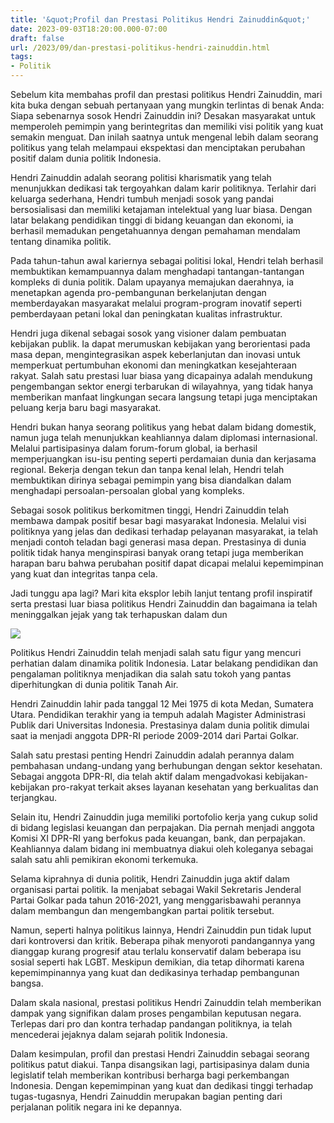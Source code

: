 ```yaml
---
title: '&quot;Profil dan Prestasi Politikus Hendri Zainuddin&quot;'
date: 2023-09-03T18:20:00.000-07:00
draft: false
url: /2023/09/dan-prestasi-politikus-hendri-zainuddin.html
tags: 
- Politik
---
```


  

Sebelum kita membahas profil dan prestasi politikus Hendri Zainuddin, mari kita buka dengan sebuah pertanyaan yang mungkin terlintas di benak Anda: Siapa sebenarnya sosok Hendri Zainuddin ini? Desakan masyarakat untuk memperoleh pemimpin yang berintegritas dan memiliki visi politik yang kuat semakin menguat. Dan inilah saatnya untuk mengenal lebih dalam seorang politikus yang telah melampaui ekspektasi dan menciptakan perubahan positif dalam dunia politik Indonesia.

  

Hendri Zainuddin adalah seorang politisi kharismatik yang telah menunjukkan dedikasi tak tergoyahkan dalam karir politiknya. Terlahir dari keluarga sederhana, Hendri tumbuh menjadi sosok yang pandai bersosialisasi dan memiliki ketajaman intelektual yang luar biasa. Dengan latar belakang pendidikan tinggi di bidang keuangan dan ekonomi, ia berhasil memadukan pengetahuannya dengan pemahaman mendalam tentang dinamika politik.

  

Pada tahun-tahun awal kariernya sebagai politisi lokal, Hendri telah berhasil membuktikan kemampuannya dalam menghadapi tantangan-tantangan kompleks di dunia politik. Dalam upayanya memajukan daerahnya, ia menetapkan agenda pro-pembangunan berkelanjutan dengan memberdayakan masyarakat melalui program-program inovatif seperti pemberdayaan petani lokal dan peningkatan kualitas infrastruktur.

  

Hendri juga dikenal sebagai sosok yang visioner dalam pembuatan kebijakan publik. Ia dapat merumuskan kebijakan yang berorientasi pada masa depan, mengintegrasikan aspek keberlanjutan dan inovasi untuk memperkuat pertumbuhan ekonomi dan meningkatkan kesejahteraan rakyat. Salah satu prestasi luar biasa yang dicapainya adalah mendukung pengembangan sektor energi terbarukan di wilayahnya, yang tidak hanya memberikan manfaat lingkungan secara langsung tetapi juga menciptakan peluang kerja baru bagi masyarakat.

  

Hendri bukan hanya seorang politikus yang hebat dalam bidang domestik, namun juga telah menunjukkan keahliannya dalam diplomasi internasional. Melalui partisipasinya dalam forum-forum global, ia berhasil memperjuangkan isu-isu penting seperti perdamaian dunia dan kerjasama regional. Bekerja dengan tekun dan tanpa kenal lelah, Hendri telah membuktikan dirinya sebagai pemimpin yang bisa diandalkan dalam menghadapi persoalan-persoalan global yang kompleks.

  

Sebagai sosok politikus berkomitmen tinggi, Hendri Zainuddin telah membawa dampak positif besar bagi masyarakat Indonesia. Melalui visi politiknya yang jelas dan dedikasi terhadap pelayanan masyarakat, ia telah menjadi contoh teladan bagi generasi masa depan. Prestasinya di dunia politik tidak hanya menginspirasi banyak orang tetapi juga memberikan harapan baru bahwa perubahan positif dapat dicapai melalui kepemimpinan yang kuat dan integritas tanpa cela.

  

Jadi tunggu apa lagi? Mari kita eksplor lebih lanjut tentang profil inspiratif serta prestasi luar biasa politikus Hendri Zainuddin dan bagaimana ia telah meninggalkan jejak yang tak terhapuskan dalam dun

  

![](https://www.radarsriwijaya.com/wp-content/uploads/2017/07/H-Hendri-Zainuddin.jpg)

  

Politikus Hendri Zainuddin telah menjadi salah satu figur yang mencuri perhatian dalam dinamika politik Indonesia. Latar belakang pendidikan dan pengalaman politiknya menjadikan dia salah satu tokoh yang pantas diperhitungkan di dunia politik Tanah Air.

  

Hendri Zainuddin lahir pada tanggal 12 Mei 1975 di kota Medan, Sumatera Utara. Pendidikan terakhir yang ia tempuh adalah Magister Administrasi Publik dari Universitas Indonesia. Prestasinya dalam dunia politik dimulai saat ia menjadi anggota DPR-RI periode 2009-2014 dari Partai Golkar.

  

Salah satu prestasi penting Hendri Zainuddin adalah perannya dalam pembahasan undang-undang yang berhubungan dengan sektor kesehatan. Sebagai anggota DPR-RI, dia telah aktif dalam mengadvokasi kebijakan-kebijakan pro-rakyat terkait akses layanan kesehatan yang berkualitas dan terjangkau.

  

Selain itu, Hendri Zainuddin juga memiliki portofolio kerja yang cukup solid di bidang legislasi keuangan dan perpajakan. Dia pernah menjadi anggota Komisi XI DPR-RI yang berfokus pada keuangan, bank, dan perpajakan. Keahliannya dalam bidang ini membuatnya diakui oleh koleganya sebagai salah satu ahli pemikiran ekonomi terkemuka.

  

Selama kiprahnya di dunia politik, Hendri Zainuddin juga aktif dalam organisasi partai politik. Ia menjabat sebagai Wakil Sekretaris Jenderal Partai Golkar pada tahun 2016-2021, yang menggarisbawahi perannya dalam membangun dan mengembangkan partai politik tersebut.

  

Namun, seperti halnya politikus lainnya, Hendri Zainuddin pun tidak luput dari kontroversi dan kritik. Beberapa pihak menyoroti pandangannya yang dianggap kurang progresif atau terlalu konservatif dalam beberapa isu sosial seperti hak LGBT. Meskipun demikian, dia tetap dihormati karena kepemimpinannya yang kuat dan dedikasinya terhadap pembangunan bangsa.

  

Dalam skala nasional, prestasi politikus Hendri Zainuddin telah memberikan dampak yang signifikan dalam proses pengambilan keputusan negara. Terlepas dari pro dan kontra terhadap pandangan politiknya, ia telah mencederai jejaknya dalam sejarah politik Indonesia.

  

Dalam kesimpulan, profil dan prestasi Hendri Zainuddin sebagai seorang politikus patut diakui. Tanpa disangsikan lagi, partisipasinya dalam dunia legislatif telah memberikan kontribusi berharga bagi perkembangan Indonesia. Dengan kepemimpinan yang kuat dan dedikasi tinggi terhadap tugas-tugasnya, Hendri Zainuddin merupakan bagian penting dari perjalanan politik negara ini ke depannya.
